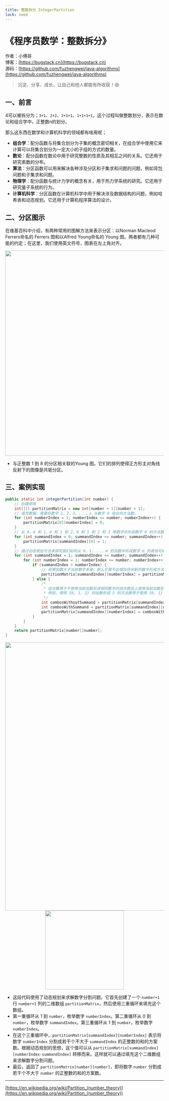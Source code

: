 ```yaml
---
title: 整数拆分 IntegerPartition
lock: need
---
```


# 《程序员数学：整数拆分》

作者：小傅哥
<br/>博客：[https://bugstack.cn](https://bugstack.cn)
<br/>源码：[https://github.com/fuzhengwei/java-algorithms](https://github.com/fuzhengwei/java-algorithms)

> 沉淀、分享、成长，让自己和他人都能有所收获！😄

## 一、前言

4可以被拆分为；`3+1`、`2+2`、`2+1+1`、`1+1+1+1`，这个过程叫做整数划分，表示在数论和组合学中，正整数n的划分。

那么这东西在数学和计算机科学的领域都有啥用呢；

- **组合学**：配分函数与将集合划分为子集的概念密切相关，在组合学中使用它来计算可以将集合划分为一定大小的子组的方式的数量。
- **数论**：配分函数在数论中用于研究整数的性质及其相互之间的关系。它还用于研究素数的分布。
- **算法**：分区函数可以用来解决各种涉及分区和子集求和问题的问题，例如背包问题和子集​​求和问题。
- **物理学**：配分函数与统计力学的概念有关，用于热力学系统的研究。它还用于研究量子系统的行为。
- **计算机科学**：分区函数在计算机科学中用于解决涉及数据结构的问题，例如哈希表和动态规划。它还用于计算机程序算法的设计。

## 二、分区图示

在维基百科中介绍，有两种常用的图解方法来表示分区：以Norman Macleod Ferrers命名的 Ferrers 图和以Alfred Young命名的 Young 图。两者都有几种可能的约定；在这里，我们使用英文符号，图表在左上角对齐。

<div align="center">
    <img src="https://bugstack.cn/images/article/algorithm/logic/integer-partition-01.png?raw=true" width="650px">
</div>

- 与正整数 1 到 8 的分区相关联的Young 图。它们的排列使得正方形主对角线反射下的图像是共轭分区。

## 三、案例实现

```java
public static int integerPartition(int number) {
    // 创建矩阵
    int[][] partitionMatrix = new int[number + 1][number + 1];
    // 填充数据，需要将数字 1，2，3，...，n 与数字 0 组合的方法数。
    for (int numberIndex = 1; numberIndex <= number; numberIndex++) {
        partitionMatrix[0][numberIndex] = 0;
    }
    // 从 0，0 和 1，0 和 1 和 2，0 和 1 和 2 和 3 等数字中形成数字 0 的方法数。显然，我们只能使用数字 0 本身形成数字 0 的一种方法。
    for (int summandIndex = 0; summandIndex <= number; summandIndex++) {
        partitionMatrix[summandIndex][0] = 1;
    }
    // 通过动态规划方法来探究我们如何从 0，1，...，m 的加数中形成数字 m 的其他可能的选项。
    for (int summandIndex = 1; summandIndex <= number; summandIndex++) {
        for (int numberIndex = 1; numberIndex <= number; numberIndex++) {
            if (summandIndex > numberIndex) {
                // 如果加数大于当前数字本身，那么它就不会增加任何新的数字形成方法。因此，我们可以直接从上面的行中复制数字。
                partitionMatrix[summandIndex][numberIndex] = partitionMatrix[summandIndex - 1][numberIndex];
            } else {
                /*
                 * 组合数等于不使用当前加数形成相同数字的组合数加上使用当前加数形成当前数字减去当前加数的数字的组合数。
                 * 例如，使用 {0, 1, 2} 的加数形成 5 的方法数等于使用 {0, 1} 的加数形成 5 的方法数（排除了加数 2）加上使用 {0, 1, 2} 的加数形成 3 的方法数（包括加数 2）的和。
                 */
                int combosWithoutSummand = partitionMatrix[summandIndex - 1][numberIndex];
                int combosWithSummand = partitionMatrix[summandIndex][numberIndex - summandIndex];
                partitionMatrix[summandIndex][numberIndex] = combosWithoutSummand + combosWithSummand;
            }
        }
    }
    return partitionMatrix[number][number];
}
```

<div align="center">
    <img src="https://bugstack.cn/images/article/algorithm/logic/integer-partition-03.png?raw=true" width="850px">
</div>

<div align="center">
    <img src="https://bugstack.cn/images/article/algorithm/logic/integer-partition-02.png?raw=true" width="250px">
</div>

- 这段代码使用了动态规划来求解数字分割问题。它首先创建了一个 `number+1` 行 `number+1` 列的二维数组 `partitionMatrix`，然后使用三重循环来填充这个数组。
- 第一重循环从 1 到 `number`，枚举数字 `numberIndex`。第二重循环从 0 到 `number`，枚举数字 `summandIndex`。第三重循环从 1 到 `number`，枚举数字 `numberIndex`。
- 在这个三重循环中，`partitionMatrix[summandIndex][numberIndex]` 表示将数字 `numberIndex` 分割成若干个不大于 `summandIndex` 的正整数的和的方案数。根据动态规划的思想，这个值可以从 `partitionMatrix[summandIndex][numberIndex-summandIndex]` 转移而来。这样就可以通过填充这个二维数组来求解数字分割问题。
- 最后，返回了 `partitionMatrix[number][number]`，即将数字 `number` 分割成若干个不大于 `number` 的正整数的和的方案数。

---

[https://en.wikipedia.org/wiki/Partition_(number_theory)](https://en.wikipedia.org/wiki/Partition_(number_theory))

